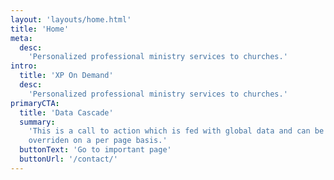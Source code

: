 ```yaml
---
layout: 'layouts/home.html'
title: 'Home'
meta:
  desc:
    'Personalized professional ministry services to churches.'
intro:
  title: 'XP On Demand'
  desc:
    'Personalized professional ministry services to churches.'
primaryCTA:
  title: 'Data Cascade'
  summary:
    'This is a call to action which is fed with global data and can be
    overriden on a per page basis.'
  buttonText: 'Go to important page'
  buttonUrl: '/contact/'
---
```

